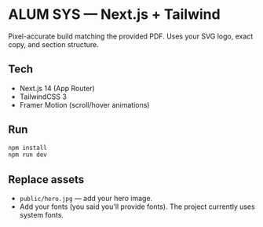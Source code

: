# ALUM SYS — Next.js + Tailwind

Pixel-accurate build matching the provided PDF. Uses your SVG logo, exact copy, and section structure.

## Tech
- Next.js 14 (App Router)
- TailwindCSS 3
- Framer Motion (scroll/hover animations)

## Run
```bash
npm install
npm run dev
```

## Replace assets
- `public/hero.jpg` — add your hero image.
- Add your fonts (you said you'll provide fonts). The project currently uses system fonts.
